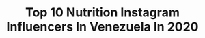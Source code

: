 ---
title: Top 10 Nutrition Instagram Influencers In Venezuela In 2020
description: >-
  Find top nutrition Instagram influencers in Venezuela in 2020. Most popular hashtags: #body #love #beach #fitness.
platform: Instagram
profiles:
  - username: "rainerperez"
    fullname: >-
      Rainer - Nutritional Coach
    location: "Venezuela"
    followers: 8309
    engagement: 654
    commentsToLikes: 0.045081
    id: ck600tkg9e8uo0i140ssk1f23
    verified: false
    hashtags: "#fitness, #salty, #coronavirus, #puertorico"
  - username: "moveyourash.fit"
    fullname: >-
      Ashly Prieto Healthy Lifestyle
    location: "Venezuela"
    followers: 40829
    engagement: 435
    commentsToLikes: 0.176710
    id: ck5cfpjwwnemm0i11bg26a6ow
    verified: false
    hashtags: "#ootd, #brownielowcarb, #lowcarb, #tbt"
  - username: "gilsofi"
    fullname: >-
      Sofia Gil
    location: "Venezuela"
    followers: 9925
    engagement: 670
    commentsToLikes: 0.047253
    id: ck9wg4wivrwpu0j78ed8ec7f1
    verified: false
    hashtags: ""
  - username: "fitandhealthy.bymc"
    fullname: >-
      Fit&Healthy.byMC🥦
    location: "Venezuela"
    followers: 74101
    engagement: 221
    commentsToLikes: 0.056118
    id: ck14gwqzt7eyu0i19zsiru4oq
    verified: false
    hashtags: "#bananacake, #15may, #pancakesnube, #muffins"
  - username: "morellafitness"
    fullname: >-
      Morella Potolicchio Villalba
    location: "Venezuela"
    followers: 38533
    engagement: 225
    commentsToLikes: 0.117154
    id: ck15sckg2cbp50i19o02ptrgu
    verified: false
    hashtags: "#embarazo, #happymothersday, #ecobio, #healthybaby"
  - username: "nosoncaloriass"
    fullname: >-
      Nutrición I Saludable
    location: "Venezuela"
    followers: 50851
    engagement: 134
    commentsToLikes: 0.032927
    id: ck14gwr0o7ezh0i19axdb64qp
    verified: false
    hashtags: "#perdidadepeso, #estilodevida, #nutriciontips, #sanvalentin"
  - username: "izamorafit"
    fullname: >-
      Izamar Mora
    location: "Venezuela"
    followers: 118750
    engagement: 87
    commentsToLikes: 0.078475
    id: ck8sztmdbpnys0j78eyamm0nu
    verified: false
    hashtags: "#arena, #michaelkors, #merida, #escile"
  - username: "bipsperez"
    fullname: >-
      Belinda Perez
    location: "Venezuela"
    followers: 29072
    engagement: 379
    commentsToLikes: 0.064017
    id: ck15taqy6h6690i19ts5r2lfg
    verified: false
    hashtags: "#charlotlover, #domingo, #extran, #vive"
  - username: "solimarpalencia"
    fullname: >-
      solymar palencia
    location: "Venezuela"
    followers: 46762
    engagement: 163
    commentsToLikes: 0.224825
    id: ck5ch3fvbq1ep0i11vaj6qjub
    verified: false
    hashtags: "#solidaridad, #modelfitness, #840, #seguimosencasa"
  - username: "nayframos"
    fullname: >-
      Naily Fransheska | Psicólogo
    location: "Venezuela"
    followers: 2686
    engagement: 919
    commentsToLikes: 0.210802
    id: ck6udv758nbuu0j71bbfbewk9
    verified: false
    hashtags: "#noestassola, #estres, #superacion, #copywriting"
---